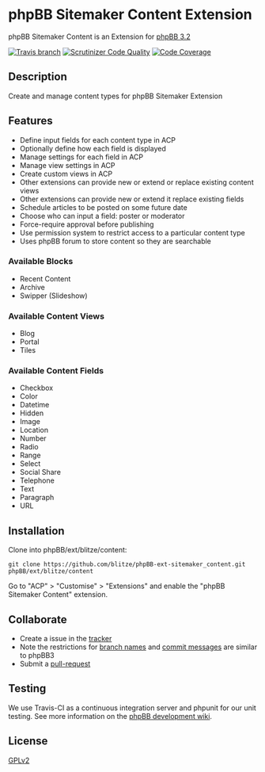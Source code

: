 # phpBB Sitemaker Content Extension

phpBB Sitemaker Content is an Extension for [phpBB 3.2](https://www.phpbb.com/)

[![Travis branch](https://img.shields.io/travis/blitze/phpBB-ext-sitemaker_content/develop.svg?style=flat)](https://travis-ci.org/blitze/phpBB-ext-sitemaker_content) [![Scrutinizer Code Quality](https://img.shields.io/scrutinizer/g/blitze/phpBB-ext-sitemaker_content/develop.svg?style=flat)](https://scrutinizer-ci.com/g/blitze/phpBB-ext-sitemaker_content/?branch=develop) [![Code Coverage](https://img.shields.io/scrutinizer/coverage/g/blitze/phpBB-ext-sitemaker_content/develop.svg?style=flat)](https://scrutinizer-ci.com/g/blitze/phpBB-ext-sitemaker_content/?branch=develop)

## Description

Create and manage content types for phpBB Sitemaker Extension

## Features

* Define input fields for each content type in ACP
* Optionally define how each field is displayed
* Manage settings for each field in ACP
* Manage view settings in ACP
* Create custom views in ACP
* Other extensions can provide new or extend or replace existing content views
* Other extensions can provide new or extend it replace existing fields
* Schedule articles to be posted on some future date
* Choose who can input a field: poster or moderator
* Force-require approval before publishing
* Use permission system to restrict access to a particular content type
* Uses phpBB forum to store content so they are searchable

### Available Blocks
* Recent Content
* Archive
* Swipper (Slideshow)

### Available Content Views
* Blog
* Portal
* Tiles

### Available Content Fields
* Checkbox
* Color
* Datetime
* Hidden
* Image
* Location
* Number
* Radio
* Range
* Select
* Social Share
* Telephone
* Text
* Paragraph
* URL

## Installation

Clone into phpBB/ext/blitze/content:

    git clone https://github.com/blitze/phpBB-ext-sitemaker_content.git phpBB/ext/blitze/content

Go to "ACP" > "Customise" > "Extensions" and enable the "phpBB Sitemaker Content" extension.

## Collaborate

* Create a issue in the [tracker](https://github.com/blitze/phpBB-ext-sitemaker_content/issues)
* Note the restrictions for [branch names](https://wiki.phpbb.com/Git#Branch_Names) and [commit messages](https://wiki.phpbb.com/Git#Commit_Messages) are similar to phpBB3
* Submit a [pull-request](https://github.com/blitze/phpBB-ext-sitemaker_content/pulls)

## Testing

We use Travis-CI as a continuous integration server and phpunit for our unit testing. See more information on the [phpBB development wiki](https://wiki.phpbb.com/Unit_Tests).

## License

[GPLv2](license.txt)